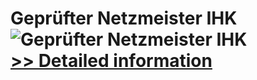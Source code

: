# Geprüfter Netzmeister IHK<br />![Geprüfter Netzmeister IHK](https://mycommerce.akamaized.net/api/pimages/P300644592/BIG/300644592.JPG)<br />[>> Detailed information](https://secure.shareit.com/shareit/product.html?productid=300644592&affiliateid=200057808)